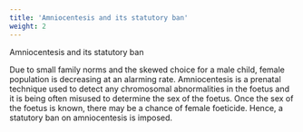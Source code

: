 ```yaml
---
title: 'Amniocentesis and its statutory ban'
weight: 2
---
```



Amniocentesis and its statutory ban

Due to small family norms and the skewed choice for a male child, female population is decreasing at an alarming rate. Amniocentesis is a prenatal technique used to detect any chromosomal abnormalities in the foetus and it is being often misused to determine the sex of the foetus. Once the sex of the foetus is known, there may be a chance of female foeticide. Hence, a statutory ban on amniocentesis is imposed.
